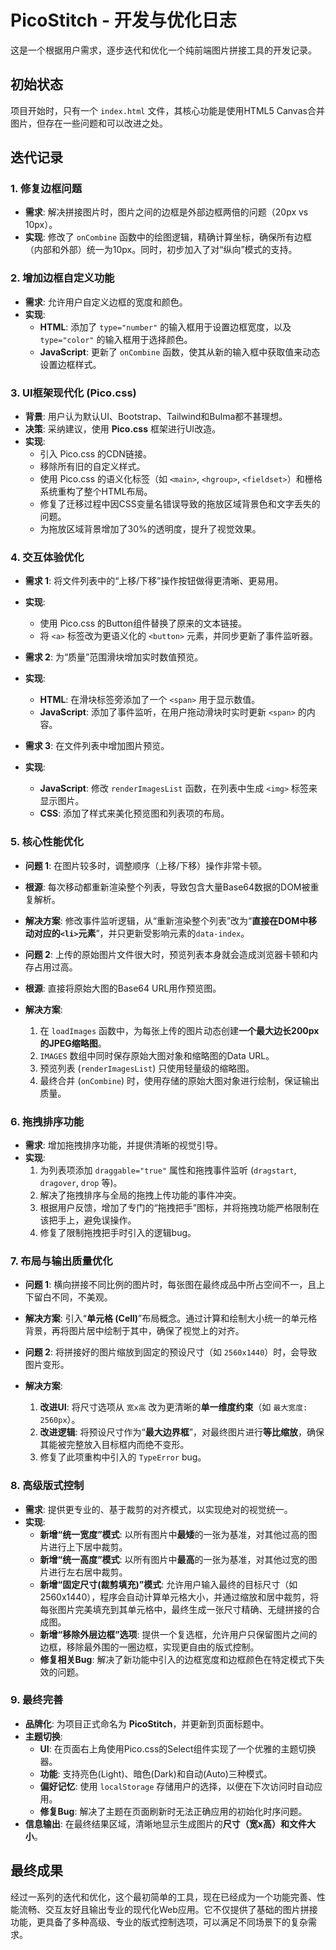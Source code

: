 # PicoStitch - 开发与优化日志

这是一个根据用户需求，逐步迭代和优化一个纯前端图片拼接工具的开发记录。

## 初始状态

项目开始时，只有一个 `index.html` 文件，其核心功能是使用HTML5 Canvas合并图片，但存在一些问题和可以改进之处。

## 迭代记录

### 1. 修复边框问题
- **需求**: 解决拼接图片时，图片之间的边框是外部边框两倍的问题（20px vs 10px）。
- **实现**: 修改了 `onCombine` 函数中的绘图逻辑，精确计算坐标，确保所有边框（内部和外部）统一为10px。同时，初步加入了对“纵向”模式的支持。

### 2. 增加边框自定义功能
- **需求**: 允许用户自定义边框的宽度和颜色。
- **实现**:
    - **HTML**: 添加了 `type="number"` 的输入框用于设置边框宽度，以及 `type="color"` 的输入框用于选择颜色。
    - **JavaScript**: 更新了 `onCombine` 函数，使其从新的输入框中获取值来动态设置边框样式。

### 3. UI框架现代化 (Pico.css)
- **背景**: 用户认为默认UI、Bootstrap、Tailwind和Bulma都不甚理想。
- **决策**: 采纳建议，使用 **Pico.css** 框架进行UI改造。
- **实现**:
    - 引入 Pico.css 的CDN链接。
    - 移除所有旧的自定义样式。
    - 使用 Pico.css 的语义化标签（如 `<main>`, `<hgroup>`, `<fieldset>`）和栅格系统重构了整个HTML布局。
    - 修复了迁移过程中因CSS变量名错误导致的拖放区域背景色和文字丢失的问题。
    - 为拖放区域背景增加了30%的透明度，提升了视觉效果。

### 4. 交互体验优化
- **需求 1**: 将文件列表中的“上移/下移”操作按钮做得更清晰、更易用。
- **实现**:
    - 使用 Pico.css 的Button组件替换了原来的文本链接。
    - 将 `<a>` 标签改为更语义化的 `<button>` 元素，并同步更新了事件监听器。

- **需求 2**: 为“质量”范围滑块增加实时数值预览。
- **实现**:
    - **HTML**: 在滑块标签旁添加了一个 `<span>` 用于显示数值。
    - **JavaScript**: 添加了事件监听，在用户拖动滑块时实时更新 `<span>` 的内容。

- **需求 3**: 在文件列表中增加图片预览。
- **实现**:
    - **JavaScript**: 修改 `renderImagesList` 函数，在列表中生成 `<img>` 标签来显示图片。
    - **CSS**: 添加了样式来美化预览图和列表项的布局。

### 5. 核心性能优化
- **问题 1**: 在图片较多时，调整顺序（上移/下移）操作非常卡顿。
- **根源**: 每次移动都重新渲染整个列表，导致包含大量Base64数据的DOM被重复解析。
- **解决方案**: 修改事件监听逻辑，从“重新渲染整个列表”改为“**直接在DOM中移动对应的`<li>`元素**”，并只更新受影响元素的`data-index`。

- **问题 2**: 上传的原始图片文件很大时，预览列表本身就会造成浏览器卡顿和内存占用过高。
- **根源**: 直接将原始大图的Base64 URL用作预览图。
- **解决方案**:
    1.  在 `loadImages` 函数中，为每张上传的图片动态创建**一个最大边长200px的JPEG缩略图**。
    2.  `IMAGES` 数组中同时保存原始大图对象和缩略图的Data URL。
    3.  预览列表 (`renderImagesList`) 只使用轻量级的缩略图。
    4.  最终合并 (`onCombine`) 时，使用存储的原始大图对象进行绘制，保证输出质量。

### 6. 拖拽排序功能
- **需求**: 增加拖拽排序功能，并提供清晰的视觉引导。
- **实现**:
    1.  为列表项添加 `draggable="true"` 属性和拖拽事件监听 (`dragstart`, `dragover`, `drop` 等)。
    2.  解决了拖拽排序与全局的拖拽上传功能的事件冲突。
    3.  根据用户反馈，增加了专门的“拖拽把手”图标，并将拖拽功能严格限制在该把手上，避免误操作。
    4.  修复了限制拖拽把手时引入的逻辑bug。

### 7. 布局与输出质量优化
- **问题 1**: 横向拼接不同比例的图片时，每张图在最终成品中所占空间不一，且上下留白不同，不美观。
- **解决方案**: 引入“**单元格 (Cell)**”布局概念。通过计算和绘制大小统一的单元格背景，再将图片居中绘制于其中，确保了视觉上的对齐。

- **问题 2**: 将拼接好的图片缩放到固定的预设尺寸（如 `2560x1440`）时，会导致图片变形。
- **解决方案**:
    1.  **改进UI**: 将尺寸选项从 `宽x高` 改为更清晰的**单一维度约束**（如 `最大宽度: 2560px`）。
    2.  **改进逻辑**: 将预设尺寸作为“**最大边界框**”，对最终图片进行**等比缩放**，确保其能被完整放入目标框内而绝不变形。
    3.  修复了此项重构中引入的 `TypeError` bug。

### 8. 高级版式控制
- **需求**: 提供更专业的、基于裁剪的对齐模式，以实现绝对的视觉统一。
- **实现**:
    - **新增“统一宽度”模式**: 以所有图片中**最矮**的一张为基准，对其他过高的图片进行上下居中裁剪。
    - **新增“统一高度”模式**: 以所有图片中**最高**的一张为基准，对其他过宽的图片进行左右居中裁剪。
    - **新增“固定尺寸(裁剪填充)”模式**: 允许用户输入最终的目标尺寸（如2560x1440），程序会自动计算单元格大小，并通过缩放和居中裁剪，将每张图片完美填充到其单元格中，最终生成一张尺寸精确、无缝拼接的合成图。
    - **新增“移除外层边框”选项**: 提供一个复选框，允许用户只保留图片之间的边框，移除最外围的一圈边框，实现更自由的版式控制。
    - **修复相关Bug**: 解决了新功能中引入的边框宽度和边框颜色在特定模式下失效的问题。

### 9. 最终完善
- **品牌化**: 为项目正式命名为 **PicoStitch**，并更新到页面标题中。
- **主题切换**: 
    - **UI**: 在页面右上角使用Pico.css的Select组件实现了一个优雅的主题切换器。
    - **功能**: 支持亮色(Light)、暗色(Dark)和自动(Auto)三种模式。
    - **偏好记忆**: 使用 `localStorage` 存储用户的选择，以便在下次访问时自动应用。
    - **修复Bug**: 解决了主题在页面刷新时无法正确应用的初始化时序问题。
- **信息输出**: 在最终结果区域，清晰地显示生成图片的**尺寸（宽x高）**和**文件大小**。

## 最终成果
经过一系列的迭代和优化，这个最初简单的工具，现在已经成为一个功能完善、性能流畅、交互友好且输出专业的现代化Web应用。它不仅提供了基础的图片拼接功能，更具备了多种高级、专业的版式控制选项，可以满足不同场景下的复杂需求。
